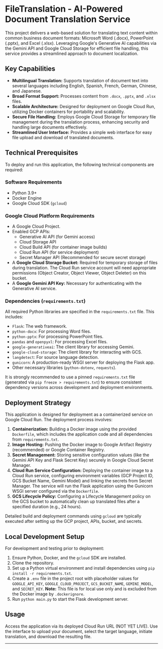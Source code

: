 # FileTranslation - AI-Powered Document Translation Service

This project delivers a web-based solution for translating text content within common business document formats: Microsoft Word (.docx), PowerPoint (.pptx), and Excel (.xlsx). Leveraging Google's Generative AI capabilities via the Gemini API and Google Cloud Storage for efficient file handling, this service provides a streamlined approach to document localization.

## Key Capabilities

*   **Multilingual Translation:** Supports translation of document text into several languages including English, Spanish, French, German, Chinese, and Japanese.
*   **Broad Format Support:** Processes content from `.docx`, `.pptx`, and `.xlsx` files.
*   **Scalable Architecture:** Designed for deployment on Google Cloud Run, utilizing Docker containers for portability and scalability.
*   **Secure File Handling:** Employs Google Cloud Storage for temporary file management during the translation process, enhancing security and handling large documents effectively.
*   **Streamlined User Interface:** Provides a simple web interface for easy file upload and download of translated documents.

## Technical Prerequisites

To deploy and run this application, the following technical components are required:

### Software Requirements

*   Python 3.9+
*   Docker Engine
*   Google Cloud SDK (`gcloud`)

### Google Cloud Platform Requirements

*   A Google Cloud Project.
*   Enabled GCP APIs:
    *   Generative AI API (for Gemini access)
    *   Cloud Storage API
    *   Cloud Build API (for container image builds)
    *   Cloud Run API (for service deployment)
    *   Secret Manager API (Recommended for secure secret storage)
*   A **Google Cloud Storage Bucket:** Required for temporary storage of files during translation. The Cloud Run service account will need appropriate permissions (Object Creator, Object Viewer, Object Deleter) on this bucket.
*   A **Google Gemini API Key:** Necessary for authenticating with the Generative AI service.

### Dependencies (`requirements.txt`)

All required Python libraries are specified in the `requirements.txt` file. This includes:

*   `Flask`: The web framework.
*   `python-docx`: For processing Word files.
*   `python-pptx`: For processing PowerPoint files.
*   `pandas` and `openpyxl`: For processing Excel files.
*   `google-generativeai`: The client library for accessing Gemini.
*   `google-cloud-storage`: The client library for interacting with GCS.
*   `langdetect`: For source language detection.
*   `gunicorn`: A production-ready WSGI server for deploying the Flask app.
*   Other necessary libraries (`python-dotenv`, `requests`).

It is strongly recommended to use a pinned `requirements.txt` file (generated via `pip freeze > requirements.txt`) to ensure consistent dependency versions across development and deployment environments.

## Deployment Strategy

This application is designed for deployment as a containerized service on Google Cloud Run. The deployment process involves:

1.  **Containerization:** Building a Docker image using the provided `Dockerfile`, which includes the application code and all dependencies from `requirements.txt`.
2.  **Image Hosting:** Pushing the Docker image to Google Artifact Registry (recommended) or Google Container Registry.
3.  **Secret Management:** Storing sensitive configuration values (like the Gemini API Key and Flask Secret Key) securely in Google Cloud Secret Manager.
4.  **Cloud Run Service Configuration:** Deploying the container image to a Cloud Run service, configuring environment variables (GCP Project ID, GCS Bucket Name, Gemini Model) and linking the secrets from Secret Manager. The service will run the Flask application using the Gunicorn WSGI server configured via the `Dockerfile`.
5.  **GCS Lifecycle Policy:** Configuring a Lifecycle Management policy on the GCS bucket to automatically clean up translated files after a specified duration (e.g., 24 hours).

Detailed build and deployment commands using `gcloud` are typically executed after setting up the GCP project, APIs, bucket, and secrets.

## Local Development Setup

For development and testing prior to deployment:

1.  Ensure Python, Docker, and the `gcloud` SDK are installed.
2.  Clone the repository.
3.  Set up a Python virtual environment and install dependencies using `pip install -r requirements.txt`.
4.  Create a `.env` file in the project root with placeholder values for `GOOGLE_API_KEY`, `GOOGLE_CLOUD_PROJECT`, `GCS_BUCKET_NAME`, `GEMINI_MODEL`, and `SECRET_KEY`. **Note:** This file is for local use only and is excluded from the Docker image by `.dockerignore`.
5.  Run `python main.py` to start the Flask development server.

## Usage

Access the application via its deployed Cloud Run URL (NOT YET LIVE). Use the interface to upload your document, select the target language, initiate translation, and download the resulting file.

---